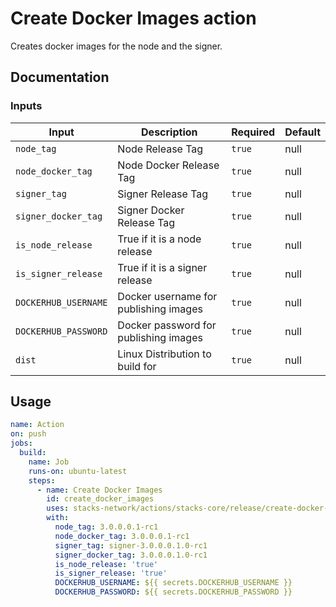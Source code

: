 # Create Docker Images action

Creates docker images for the node and the signer.

## Documentation

### Inputs

|        Input         |               Description             | Required | Default |
| -------------------- | ------------------------------------- | -------- | ------- |
|     `node_tag`       | Node Release Tag                      |  `true`  |   null  |
|  `node_docker_tag`   | Node Docker Release Tag               |  `true`  |   null  |
|    `signer_tag`      | Signer Release Tag                    |  `true`  |   null  |
| `signer_docker_tag`  | Signer Docker Release Tag             |  `true`  |   null  |
|  `is_node_release`   | True if it is a node release          |  `true`  |   null  |
| `is_signer_release`  | True if it is a signer release        |  `true`  |   null  |
| `DOCKERHUB_USERNAME` | Docker username for publishing images |  `true`  |   null  |
| `DOCKERHUB_PASSWORD` | Docker password for publishing images |  `true`  |   null  |
|        `dist`        | Linux Distribution to build for       |  `true`  |   null  |

## Usage

```yaml
name: Action
on: push
jobs:
  build:
    name: Job
    runs-on: ubuntu-latest
    steps:
      - name: Create Docker Images
        id: create_docker_images
        uses: stacks-network/actions/stacks-core/release/create-docker-images@main
        with:
          node_tag: 3.0.0.0.1-rc1
          node_docker_tag: 3.0.0.0.1-rc1
          signer_tag: signer-3.0.0.0.1.0-rc1
          signer_docker_tag: 3.0.0.0.1.0-rc1
          is_node_release: 'true'
          is_signer_release: 'true'
          DOCKERHUB_USERNAME: ${{ secrets.DOCKERHUB_USERNAME }}
          DOCKERHUB_PASSWORD: ${{ secrets.DOCKERHUB_PASSWORD }}
```
